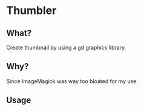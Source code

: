 # Thumbler

## What?
Create thumbnail by using a gd graphics library.

## Why?
Since ImageMagick was way too bloated for my use.

## Usage

